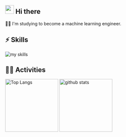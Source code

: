 <!-- プロフィールや連絡先を変更 -->
## <img src="https://media.giphy.com/media/hvRJCLFzcasrR4ia7z/giphy.gif" width="28"> Hi there

🧑‍💻 I'm studying to become a machine learning engineer.
<br>


<!-- 好きな技術スタックに変更 -->
<!-- ライトモート：theme=light, ダークモート：theme=dark -->
<!-- アイコンの選択肢一覧：https://arc.net/l/quote/zizyykfh -->
## ⚡ Skills
<img alt="my skills" src="https://skillicons.dev/icons?theme=dark&perline=7&i=c,c++,html,css,php,brade,laravel,js,ts,react,next,figma,python,falcon,fastapi,docker,azure" />
<br>


<!-- GitHub usernameを変更, 2箇所 -->
<!-- ライトモート：theme=light, ダークモート：theme=vue-dark  -->
## 🏃‍♀️ Activities
<div align="left"> 
  <img alt="Top Langs" height="170px" src="https://github-readme-stats.vercel.app/api?username=porChe1223&theme=vue-dark&layout=compact" />
  <img alt="github stats" height="170px" src="https://github-readme-stats.vercel.app/api/top-langs/?username=porChe1223&theme=vue-dark&layout=compact" />
</div>


<!--
This repository is a ✨ _special_ ✨ repository because its `README.md` (this file) appears on your GitHub profile.

Here are some ideas to get you started:

- 🔭 I’m currently working on ...
- 🌱 I’m currently learning ...
- 👯 I’m looking to collaborate on ...
- 🤔 I’m looking for help with ...
- 💬 Ask me about ...
- 📫 How to reach me: ...
- 😄 Pronouns: ...
- ⚡ Fun fact: ...
-->

